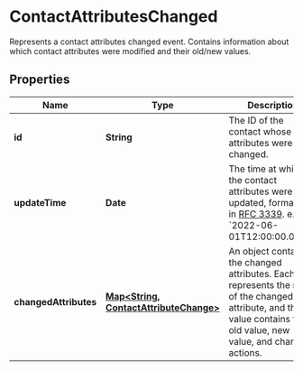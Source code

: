 

# ContactAttributesChanged

Represents a contact attributes changed event. Contains information about which contact attributes were modified and their old/new values.

## Properties

| Name | Type | Description | Notes |
|------------ | ------------- | ------------- | -------------|
|**id** | **String** | The ID of the contact whose attributes were changed. |  |
|**updateTime** | **Date** | The time at which the contact attributes were updated, formatted in [RFC 3339](https://datatracker.ietf.org/doc/html/rfc3339). e.g., &#x60;2022-06-01T12:00:00.000Z&#x60;. |  |
|**changedAttributes** | [**Map&lt;String, ContactAttributeChange&gt;**](ContactAttributeChange.md) | An object containing the changed attributes. Each key represents the name of the changed attribute, and the value contains the old value, new value, and change actions. |  |



